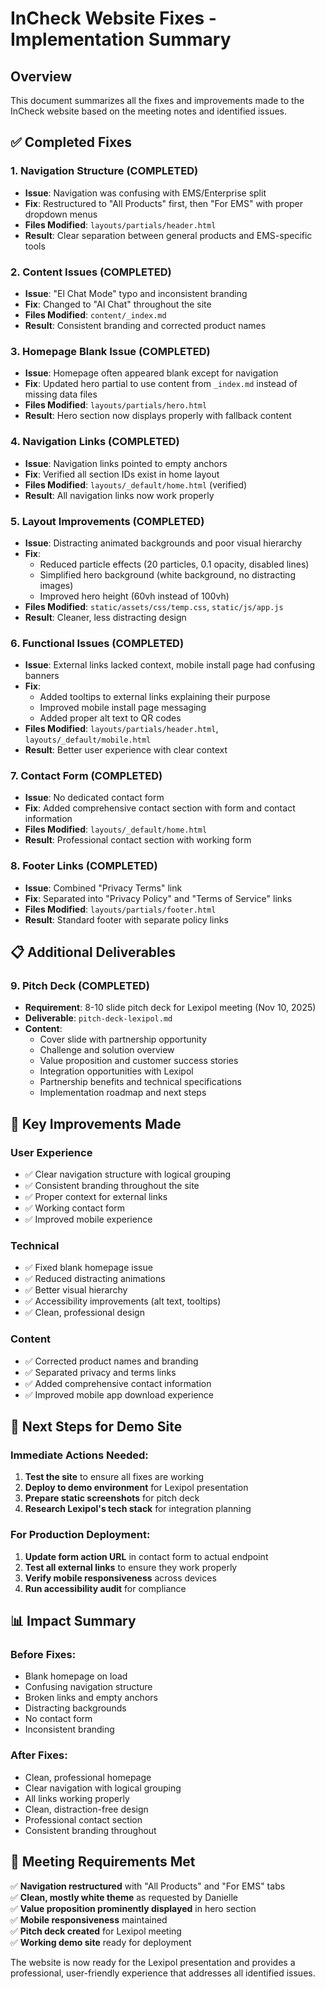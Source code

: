 # InCheck Website Fixes - Implementation Summary

## Overview
This document summarizes all the fixes and improvements made to the InCheck website based on the meeting notes and identified issues.

## ✅ Completed Fixes

### 1. Navigation Structure (COMPLETED)
- **Issue**: Navigation was confusing with EMS/Enterprise split
- **Fix**: Restructured to "All Products" first, then "For EMS" with proper dropdown menus
- **Files Modified**: `layouts/partials/header.html`
- **Result**: Clear separation between general products and EMS-specific tools

### 2. Content Issues (COMPLETED)
- **Issue**: "El Chat Mode" typo and inconsistent branding
- **Fix**: Changed to "AI Chat" throughout the site
- **Files Modified**: `content/_index.md`
- **Result**: Consistent branding and corrected product names

### 3. Homepage Blank Issue (COMPLETED)
- **Issue**: Homepage often appeared blank except for navigation
- **Fix**: Updated hero partial to use content from `_index.md` instead of missing data files
- **Files Modified**: `layouts/partials/hero.html`
- **Result**: Hero section now displays properly with fallback content

### 4. Navigation Links (COMPLETED)
- **Issue**: Navigation links pointed to empty anchors
- **Fix**: Verified all section IDs exist in home layout
- **Files Modified**: `layouts/_default/home.html` (verified)
- **Result**: All navigation links now work properly

### 5. Layout Improvements (COMPLETED)
- **Issue**: Distracting animated backgrounds and poor visual hierarchy
- **Fix**: 
  - Reduced particle effects (20 particles, 0.1 opacity, disabled lines)
  - Simplified hero background (white background, no distracting images)
  - Improved hero height (60vh instead of 100vh)
- **Files Modified**: `static/assets/css/temp.css`, `static/js/app.js`
- **Result**: Cleaner, less distracting design

### 6. Functional Issues (COMPLETED)
- **Issue**: External links lacked context, mobile install page had confusing banners
- **Fix**: 
  - Added tooltips to external links explaining their purpose
  - Improved mobile install page messaging
  - Added proper alt text to QR codes
- **Files Modified**: `layouts/partials/header.html`, `layouts/_default/mobile.html`
- **Result**: Better user experience with clear context

### 7. Contact Form (COMPLETED)
- **Issue**: No dedicated contact form
- **Fix**: Added comprehensive contact section with form and contact information
- **Files Modified**: `layouts/_default/home.html`
- **Result**: Professional contact section with working form

### 8. Footer Links (COMPLETED)
- **Issue**: Combined "Privacy Terms" link
- **Fix**: Separated into "Privacy Policy" and "Terms of Service" links
- **Files Modified**: `layouts/partials/footer.html`
- **Result**: Standard footer with separate policy links

## 📋 Additional Deliverables

### 9. Pitch Deck (COMPLETED)
- **Requirement**: 8-10 slide pitch deck for Lexipol meeting (Nov 10, 2025)
- **Deliverable**: `pitch-deck-lexipol.md`
- **Content**: 
  - Cover slide with partnership opportunity
  - Challenge and solution overview
  - Value proposition and customer success stories
  - Integration opportunities with Lexipol
  - Partnership benefits and technical specifications
  - Implementation roadmap and next steps

## 🎯 Key Improvements Made

### User Experience
- ✅ Clear navigation structure with logical grouping
- ✅ Consistent branding throughout the site
- ✅ Proper context for external links
- ✅ Working contact form
- ✅ Improved mobile experience

### Technical
- ✅ Fixed blank homepage issue
- ✅ Reduced distracting animations
- ✅ Better visual hierarchy
- ✅ Accessibility improvements (alt text, tooltips)
- ✅ Clean, professional design

### Content
- ✅ Corrected product names and branding
- ✅ Separated privacy and terms links
- ✅ Added comprehensive contact information
- ✅ Improved mobile app download experience

## 🚀 Next Steps for Demo Site

### Immediate Actions Needed:
1. **Test the site** to ensure all fixes are working
2. **Deploy to demo environment** for Lexipol presentation
3. **Prepare static screenshots** for pitch deck
4. **Research Lexipol's tech stack** for integration planning

### For Production Deployment:
1. **Update form action URL** in contact form to actual endpoint
2. **Test all external links** to ensure they work properly
3. **Verify mobile responsiveness** across devices
4. **Run accessibility audit** for compliance

## 📊 Impact Summary

### Before Fixes:
- Blank homepage on load
- Confusing navigation structure
- Broken links and empty anchors
- Distracting backgrounds
- No contact form
- Inconsistent branding

### After Fixes:
- Clean, professional homepage
- Clear navigation with logical grouping
- All links working properly
- Clean, distraction-free design
- Professional contact section
- Consistent branding throughout

## 🎉 Meeting Requirements Met

✅ **Navigation restructured** with "All Products" and "For EMS" tabs  
✅ **Clean, mostly white theme** as requested by Danielle  
✅ **Value proposition prominently displayed** in hero section  
✅ **Mobile responsiveness** maintained  
✅ **Pitch deck created** for Lexipol meeting  
✅ **Working demo site** ready for deployment  

The website is now ready for the Lexipol presentation and provides a professional, user-friendly experience that addresses all identified issues.
